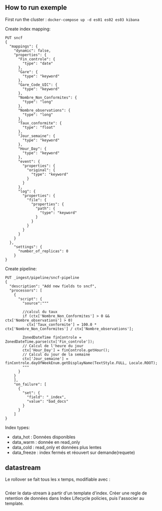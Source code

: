# 
## How to run exemple

First run the cluster : `docker-compose up -d es01 es02 es03 kibana` 

Create index mapping:

```
PUT sncf
{
  "mappings": {
    "dynamic": false,
    "properties": {
      "Fin_controle": {
        "type": "date"
      },
      "Gare": {
        "type": "keyword"
      },
      "Gare_Code_UIC": {
        "type": "keyword"
      },
      "Nombre_Non_Conformites": {
        "type": "long"
      },
      "Nombre_observations": {
        "type": "long"
      },
      "Taux_conformite": {
        "type": "float"
      },
      "Jour_semaine": {
        "type": "keyword"
      },
      "Hour_Day": {
        "type": "keyword"
      },
      "event": {
        "properties": {
          "original": {
            "type": "keyword"
          }
        }
      },
      "log": {
        "properties": {
          "file": {
            "properties": {
              "path": {
                "type": "keyword"
              }
            }
          }
        }
      }
    }
  },
    "settings": {
      "number_of_replicas": 0
    }
}
```

Create pipeline: 

```
PUT _ingest/pipeline/sncf-pipeline
{
  "description": "Add new fields to sncf",
  "processors": [
    {
      "script": {
        "source":"""
        
        //calcul du taux
        if (ctx['Nombre_Non_Conformites'] > 0 && ctx['Nombre_observations'] > 0)
          ctx['Taux_conformite'] = 100.0 * ctx['Nombre_Non_Conformites'] / ctx['Nombre_observations'];
        
        ZonedDateTime finControle = ZonedDateTime.parse(ctx['Fin_controle']);
        // Calcul de l'heure du jour
        ctx['Hour_Day'] = finControle.getHour(); 
        // Calcul du jour de la semaine
        ctx['Jour_semaine'] = finControle.dayOfWeekEnum.getDisplayName(TextStyle.FULL, Locale.ROOT); 
        """
      }
    }
    ],
    "on_failure": [
      {
        "set": {
          "field": "_index",
          "value": "bad_docs"
        }
      }
    ]
}
```


Index types: 
  - data_hot : Données disponibles
  - data_warm : donnée en read_only
  - data_cold : read_only et données plus lentes
  - data_freeze : index fermés et réouvert sur demande(requete)

## datastream 

Le rollover se fait tous les x temps, modifiable avec : 
```

```

Créer le data-stream à partir d'un template d'index.
Créer une regle de retention de données dans Index Lifecycle policies, puis l'associer au template.